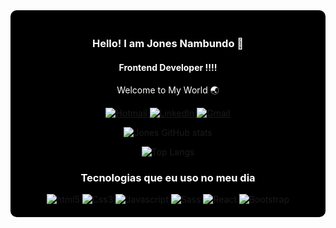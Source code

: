 <div style="background-color: black; padding: 20px; border-radius: 10px;">
<h3 align="center" style="color: white;">Hello! I am Jones Nambundo 🙌</h3>
<h4 align="center" style="color: white;">Frontend Developer !!!!</h4>
<p align="center" style="color: white;">Welcome to My World 🌏</p>
  <p align="center">
    <a href="mailto:jonesnambundo@hotmail.com" target="_blank">
      <img src="https://img.shields.io/badge/Hotmail-0078D4?style=for-the-badge&logo=windows&logoColor=white" alt="Hotmail">
    </a>
    <a href="https://www.linkedin.com/in/jones-nambundo-336085a2/" target="_blank">
      <img src="https://img.shields.io/badge/LinkedIn-0077B5?style=for-the-badge&logo=linkedin&logoColor=white" alt="LinkedIn">
    </a>
    <a href="mailto:ghustlerecords@gmail.com" target="_blank">
      <img src="https://img.shields.io/badge/Gmail-D14836?style=for-the-badge&logo=gmail&logoColor=white" alt="Gmail">
    </a>
  </p>

  <p align="center">
    <img src="https://github-readme-stats.vercel.app/api?username=jonesnambundo&show_icons=true&theme=dracula" alt="Jones GitHub stats">
  </p>

  <p align="center">
    <img src="https://github-readme-stats.vercel.app/api/top-langs/?username=jonesnambundo" alt="Top Langs">
  </p>

  <h3 align="center" style="color: white;">Tecnologias que eu uso no meu dia</h3>
  <div align="center">
      <img alt ="html5" src="https://img.shields.io/badge/HTML5-E34F26?style=for-the-badge&logo=html5&logoColor=white" />
      <img alt ="Css3" src="https://img.shields.io/badge/CSS3-1572B6?style=for-the-badge&logo=css3&logoColor=white" />
      <img alt ="Javascript" src="https://img.shields.io/badge/JavaScript-F7DF1E?style=for-the-badge&logo=javascript&logoColor=black" />
      <img alt ="Sass" src="https://img.shields.io/badge/Sass-CC6699?style=for-the-badge&logo=sass&logoColor=white" />
      <img alt ="React" src="https://img.shields.io/badge/React-20232A?style=for-the-badge&logo=react&logoColor=61DAFB" />
      <img alt ="Bootstrap" src="https://img.shields.io/badge/Bootstrap-563D7C?style=for-the-badge&logo=bootstrap&logoColor=white" />
  </div>
</div>




